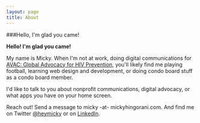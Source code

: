 ```yaml
---
layout: page
title: About
---
```


###Hello, I'm glad you came!

**Hello! I'm glad you came!**

My name is Micky. When I'm not at work, doing digital communications for [AVAC: Global Advocacy for HIV Prevention](http://www.avac.org/), you'll likely find me playing football, learning web design and development, or doing condo board stuff as a condo board member.

I'd like to talk to you about nonprofit communications, digital advocacy, or what apps you have on your home screen.

Reach out! Send a message to micky -at- mickyhingorani.com. And find me on Twitter [@heymicky](http://www.twitter.com/heymicky) or on [LinkedIn](http://www.linkedin.com/in/mhingorani).
